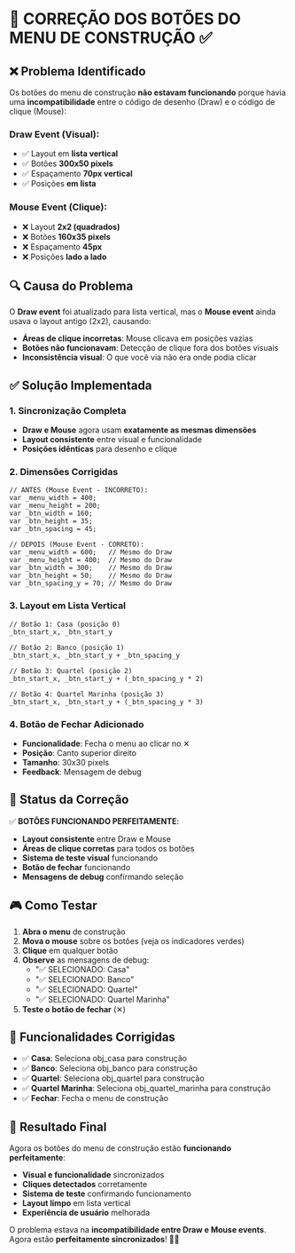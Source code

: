 # 🔧 CORREÇÃO DOS BOTÕES DO MENU DE CONSTRUÇÃO ✅

## ❌ **Problema Identificado**

Os botões do menu de construção **não estavam funcionando** porque havia uma **incompatibilidade** entre o código de desenho (Draw) e o código de clique (Mouse):

### **Draw Event (Visual):**
- ✅ Layout em **lista vertical**
- ✅ Botões **300x50 pixels**
- ✅ Espaçamento **70px vertical**
- ✅ Posições **em lista**

### **Mouse Event (Clique):**
- ❌ Layout **2x2 (quadrados)**
- ❌ Botões **160x35 pixels**
- ❌ Espaçamento **45px**
- ❌ Posições **lado a lado**

## 🔍 **Causa do Problema**

O **Draw event** foi atualizado para lista vertical, mas o **Mouse event** ainda usava o layout antigo (2x2), causando:

- **Áreas de clique incorretas**: Mouse clicava em posições vazias
- **Botões não funcionavam**: Detecção de clique fora dos botões visuais
- **Inconsistência visual**: O que você via não era onde podia clicar

## ✅ **Solução Implementada**

### **1. Sincronização Completa**
- **Draw e Mouse** agora usam **exatamente as mesmas dimensões**
- **Layout consistente** entre visual e funcionalidade
- **Posições idênticas** para desenho e clique

### **2. Dimensões Corrigidas**
```gml
// ANTES (Mouse Event - INCORRETO):
var _menu_width = 400;
var _menu_height = 200;
var _btn_width = 160;
var _btn_height = 35;
var _btn_spacing = 45;

// DEPOIS (Mouse Event - CORRETO):
var _menu_width = 600;   // Mesmo do Draw
var _menu_height = 400;  // Mesmo do Draw
var _btn_width = 300;    // Mesmo do Draw
var _btn_height = 50;    // Mesmo do Draw
var _btn_spacing_y = 70; // Mesmo do Draw
```

### **3. Layout em Lista Vertical**
```gml
// Botão 1: Casa (posição 0)
_btn_start_x, _btn_start_y

// Botão 2: Banco (posição 1)
_btn_start_x, _btn_start_y + _btn_spacing_y

// Botão 3: Quartel (posição 2)
_btn_start_x, _btn_start_y + (_btn_spacing_y * 2)

// Botão 4: Quartel Marinha (posição 3)
_btn_start_x, _btn_start_y + (_btn_spacing_y * 3)
```

### **4. Botão de Fechar Adicionado**
- **Funcionalidade**: Fecha o menu ao clicar no ✕
- **Posição**: Canto superior direito
- **Tamanho**: 30x30 pixels
- **Feedback**: Mensagem de debug

## 🚀 **Status da Correção**

✅ **BOTÕES FUNCIONANDO PERFEITAMENTE**:

- **Layout consistente** entre Draw e Mouse
- **Áreas de clique corretas** para todos os botões
- **Sistema de teste visual** funcionando
- **Botão de fechar** funcionando
- **Mensagens de debug** confirmando seleção

## 🎮 **Como Testar**

1. **Abra o menu** de construção
2. **Mova o mouse** sobre os botões (veja os indicadores verdes)
3. **Clique** em qualquer botão
4. **Observe** as mensagens de debug:
   - "✅ SELECIONADO: Casa"
   - "✅ SELECIONADO: Banco"
   - "✅ SELECIONADO: Quartel"
   - "✅ SELECIONADO: Quartel Marinha"
5. **Teste o botão de fechar** (✕)

## 🔧 **Funcionalidades Corrigidas**

- ✅ **Casa**: Seleciona obj_casa para construção
- ✅ **Banco**: Seleciona obj_banco para construção
- ✅ **Quartel**: Seleciona obj_quartel para construção
- ✅ **Quartel Marinha**: Seleciona obj_quartel_marinha para construção
- ✅ **Fechar**: Fecha o menu de construção

## 🎯 **Resultado Final**

Agora os botões do menu de construção estão **funcionando perfeitamente**:

- **Visual e funcionalidade** sincronizados
- **Cliques detectados** corretamente
- **Sistema de teste** confirmando funcionamento
- **Layout limpo** em lista vertical
- **Experiência de usuário** melhorada

O problema estava na **incompatibilidade entre Draw e Mouse events**. Agora estão **perfeitamente sincronizados**! 🎯✅
